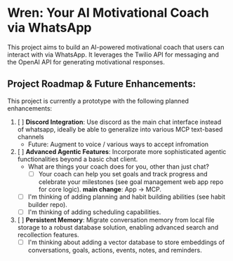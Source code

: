 # Wren: Your AI Motivational Coach via WhatsApp

This project aims to build an AI-powered motivational coach that users can interact with via WhatsApp. It leverages the Twilio API for messaging and the OpenAI API for generating motivational responses.

## Project Roadmap & Future Enhancements:

This project is currently a prototype with the following planned enhancements:

<!-- 1.  [ ]**WhatsApp Integration**: Transition from basic SMS support to full WhatsApp messaging capabilities.
    1.  Implementing whatsapp with twilio seems like a hassle. I'm going to find some alternatives for whatsapp bots.
    2.  It seems like Meta developers may be a way to go. 
 -->

1. [ ] **Discord Integration**: Use discord as the main chat interface instead of whatsapp, ideally be able to generalize into various MCP text-based channels 
   - Future: Augment to voice / various ways to accept infromation
2.  [ ] **Advanced Agentic Features**: Incorporate more sophisticated agentic functionalities beyond a basic chat client.
    -  What are things your coach does for you, other than just chat? 
        - [ ] Your coach can help you set goals and track progress and celebrate your milestones (see goal management web app repo for core logic). **main change**: App -> MCP.
    - [ ]  I'm thinking of adding planning and habit building abilities (see habit builder repo).
    - [ ] I'm thinking of adding scheduling capabilities.
3.  [ ] **Persistent Memory**: Migrate conversation memory from local file storage to a robust database solution, enabling advanced search and recollection features.
    - [ ] I'm thinking about adding a vector database to store embeddings of conversations, goals, actions, events, notes, and reminders.
